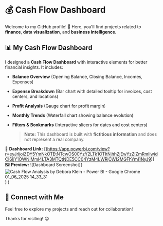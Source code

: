 # 💰 Cash Flow Dashboard

Welcome to my GitHub profile! 🚀 Here, you'll find projects related to **finance**, **data visualization**, and **business intelligence**.

## 📊 My Cash Flow Dashboard
I designed a **Cash Flow Dashboard** with interactive elements for better financial insights. It includes:
- **Balance Overview** (Opening Balance, Closing Balance, Incomes, Expenses)
- **Expense Breakdown** (Bar chart with detailed tooltip for invoices, cost centers, and locations)
- **Profit Analysis** (Gauge chart for profit margin)
- **Monthly Trends** (Waterfall chart showing balance evolution)
- **Filters & Bookmarks** (Interactive slicers for dates and cost centers)

  > **Note:** This dashboard is built with **fictitious information** and does not represent a real company.

🔗 **Dashboard Link:** [(https://app.powerbi.com/view?r=eyJrIjoiZDY5YmNkOTEtNTcwOS00YzY2LTk1OTItNjhhZjEwYzZiZmRmIiwidCI6IjY1OWNlMmI4LTA3MTQtNDE5OC04YzM4LWRjOWI2MGFhYmI1NyJ9)]  
🖼️ **Preview:** ![Dashboard Screenshot](![Cash Flow Analysis by Debora Klein - Power BI - Google Chrome 01_06_2025 14_33_31](https://github.com/user-attachments/assets/5a7f9960-315e-4870-9c02-65867ed3fb32)
)
)

## 🚀 Connect with Me
Feel free to explore my projects and reach out for collaboration!

Thanks for visiting! 😊


